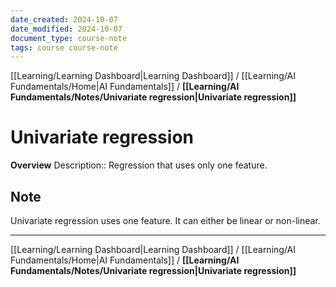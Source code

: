 ```yaml
---
date_created: 2024-10-07
date_modified: 2024-10-07
document_type: course-note
tags: course course-note
---
```

[[Learning/Learning Dashboard|Learning Dashboard]] / [[Learning/AI Fundamentals/Home|AI Fundamentals]] / **[[Learning/AI Fundamentals/Notes/Univariate regression|Univariate regression]]**
# Univariate regression
**Overview**
Description:: Regression that uses only one feature.

## Note

Univariate regression uses one feature. It can either be linear or non-linear.

---
[[Learning/Learning Dashboard|Learning Dashboard]] / [[Learning/AI Fundamentals/Home|AI Fundamentals]] / **[[Learning/AI Fundamentals/Notes/Univariate regression|Univariate regression]]**
